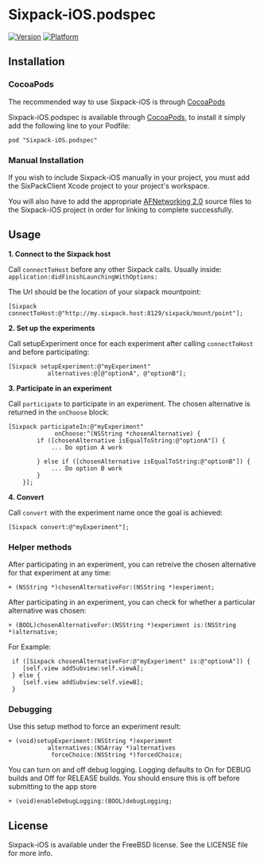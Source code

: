 # Sixpack-iOS.podspec

[![Version](http://cocoapod-badges.herokuapp.com/v/Sixpack-iOS.podspec/badge.png)](http://cocoadocs.org/docsets/Sixpack-iOS.podspec)
[![Platform](http://cocoapod-badges.herokuapp.com/p/Sixpack-iOS.podspec/badge.png)](http://cocoadocs.org/docsets/Sixpack-iOS.podspec)

## Installation

### CocoaPods
The recommended way to use Sixpack-iOS is through [CocoaPods](http://cocoapods.org)

Sixpack-iOS.podspec is available through [CocoaPods](http://cocoapods.org), to install
it simply add the following line to your Podfile:

    pod "Sixpack-iOS.podspec"

### Manual Installation
If you wish to include Sixpack-iOS manually in your project, you must add the SixPackClient Xcode project to your project's workspace.

You will also have to add the appropriate [AFNetworking 2.0](https://github.com/AFNetworking/AFNetworking) source files to the Sixpack-iOS project in order for linking to complete successfully.

## Usage

**1. Connect to the Sixpack host**

Call `connectToHost` before any other Sixpack calls.
Usually inside:    `application:didFinishLaunchingWithOptions:`

The Url should be the location of your sixpack mountpoint:
```
[Sixpack connectToHost:@"http://my.sixpack.host:8129/sixpack/mount/point"];
```

**2. Set up the experiments**

Call setupExperiment once for each experiment after calling `connectToHost` and before participating:
```
[Sixpack setupExperiment:@"myExperiment"
           alternatives:@[@"optionA", @"optionB"];
```

**3. Participate in an experiment**

 Call `participate` to participate in an experiment.  The chosen alternative is returned in the `onChoose` block:
```
[Sixpack participateIn:@"myExperiment"
             onChoose:^(NSString *chosenAlternative) {
        if ([chosenAlternative isEqualToString:@"optionA"]) {
            ... Do option A work
            
        } else if ([chosenAlternative isEqualToString:@"optionB"]) {
            ... Do option B work
        }
    }];

```

**4. Convert**

Call `convert` with the experiment name once the goal is achieved:
```
[Sixpack convert:@"myExperiment"];
```

### Helper methods


 After participating in an experiment, you can retreive the chosen alternative for that experiment at any time:
``` 
+ (NSString *)chosenAlternativeFor:(NSString *)experiment;
```

 After participating in an experiment, you can check for whether a particular alternative was chosen:
```
+ (BOOL)chosenAlternativeFor:(NSString *)experiment is:(NSString *)alternative;
```
 For Example:  
```
 if ([Sixpack chosenAlternativeFor:@"myExperiment" is:@"optionA"]) {
    [self.view addSubview:self.viewA];
 } else {
    [self.view addSubview:self.viewB];
 }
```

### Debugging

 Use this setup method to force an experiment result:
```
+ (void)setupExperiment:(NSString *)experiment
           alternatives:(NSArray *)alternatives
            forceChoice:(NSString *)forcedChoice;
```

You can turn on and off debug logging.  Logging defaults to On for DEBUG builds and Off for RELEASE builds.
You should ensure this is off before submitting to the app store 
```
+ (void)enableDebugLogging:(BOOL)debugLogging;
```

## License

Sixpack-iOS is available under the FreeBSD license. See the LICENSE file for more info.

